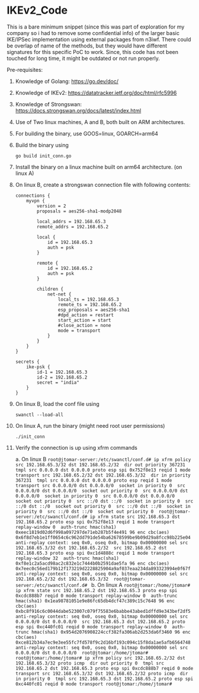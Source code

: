 # IKEv2_Code


This is a bare minimum snippet (since this was part of exploration for my company so i had to remove some confidential info)
of the larger basic IKE/IPSec implementation using external packages from
n3iwf. There could be overlap of name of the methods, but they would have different signatures for this specific PoC to work.
Since, this code has not been touched for long time, it might be outdated or not run properly.

Pre-requisites: 
1. Knowledge of Golang: https://go.dev/doc/
2. Knowledge of IKEv2: https://datatracker.ietf.org/doc/html/rfc5996
3. Knowledge of Strongswan: https://docs.strongswan.org/docs/latest/index.html
4. Use of Two linux machines, A and B, both built on ARM architectures.


1. For building the binary, use GOOS=linux, GOARCH=arm64
2. Build the binary using 
    ```
    go build init_conn.go 
    ```
3. Install the binary on a linux machine built on arm64 architecture. (on linux A)
4. On linux B, create a strongswan connection file with following contents: 
    ```
    connections {
        myvpn {
            version = 2
            proposals = aes256-sha1-modp2048

            local_addrs = 192.168.65.3
            remote_addrs = 192.168.65.2

            local {
                id = 192.168.65.3
                auth = psk
            }

            remote {
                id = 192.168.65.2
                auth = psk
            }

            children {
                net-net {
                    local_ts = 192.168.65.3
                    remote_ts = 192.168.65.2
                    esp_proposals = aes256-sha1
                    #dpd_action = restart
                    start_action = start
                    #close_action = none
                    mode = transport
                }
            }
        }
    }

    secrets {
        ike-psk {
            id-1 = 192.168.65.3
            id-2 = 192.168.65.2
            secret = "india"
        }
    }
    ```
5. On linux B, load the conf file using 
    ```
    swanctl --load-all
    ```
6. On linux A, run the binary (might need root user permissions)
    ```
    ./init_conn
    ```
7. Verify the connection is up using xfrm commands 

    a. On linux B 
        ```
        root@jtomar-server:/etc/swanctl/conf.d# ip xfrm policy 
        src 192.168.65.3/32 dst 192.168.65.2/32 
                dir out priority 367231 
                tmpl src 0.0.0.0 dst 0.0.0.0
                        proto esp spi 0x752f8e13 reqid 1 mode transport
        src 192.168.65.2/32 dst 192.168.65.3/32 
                dir in priority 367231 
                tmpl src 0.0.0.0 dst 0.0.0.0
                        proto esp reqid 1 mode transport
        src 0.0.0.0/0 dst 0.0.0.0/0 
                socket in priority 0 
        src 0.0.0.0/0 dst 0.0.0.0/0 
                socket out priority 0 
        src 0.0.0.0/0 dst 0.0.0.0/0 
                socket in priority 0 
        src 0.0.0.0/0 dst 0.0.0.0/0 
                socket out priority 0 
        src ::/0 dst ::/0 
                socket in priority 0 
        src ::/0 dst ::/0 
                socket out priority 0 
        src ::/0 dst ::/0 
                socket in priority 0 
        src ::/0 dst ::/0 
                socket out priority 0 
        root@jtomar-server:/etc/swanctl/conf.d# ip xfrm state
        src 192.168.65.3 dst 192.168.65.2
                proto esp spi 0x752f8e13 reqid 1 mode transport
                replay-window 0 
                auth-trunc hmac(sha1) 0xeec1819d02d6f998a097297de71eb287b5f4e491 96
                enc cbc(aes) 0x6f8d7eb1e1ff0654c6c962dd791de54ba62678599be9b09d29a8fcc98b225e04
                anti-replay context: seq 0x0, oseq 0x0, bitmap 0x00000000
                sel src 192.168.65.3/32 dst 192.168.65.2/32 
        src 192.168.65.2 dst 192.168.65.3
                proto esp spi 0xc1d4888c reqid 1 mode transport
                replay-window 32 
                auth-trunc hmac(sha1) 0xf8e1c2a5acd98ac2c832e1c7444b0b2591dae5fa 96
                enc cbc(aes) 0x7eec0c56ed179b12f173219d2228825904a9af037eaa234da893323994e0f67f
                anti-replay context: seq 0x0, oseq 0x0, bitmap 0x00000000
                sel src 192.168.65.2/32 dst 192.168.65.3/32 
        root@jtomar-server:/etc/swanctl/conf.d# 
        ```
    b. On linux A
        ```
        root@jtomar:/home/jtomar# ip xfrm state
        src 192.168.65.2 dst 192.168.65.3
                proto esp spi 0xcdc888b7 reqid 0 mode transport
                replay-window 0 
                auth-trunc hmac(sha1) 0x1ea98781051e9e86fc65db4dcf47c389c15c7648 96
                enc cbc(aes) 0xbc8f916c6c0044dabe523007c079f75583e6babbe43abed1dffd9e343bef2df5
                anti-replay context: seq 0x0, oseq 0x0, bitmap 0x00000000
                sel src 0.0.0.0/0 dst 0.0.0.0/0 
        src 192.168.65.3 dst 192.168.65.2
                proto esp spi 0xc440fc01 reqid 0 mode transport
                replay-window 0 
                auth-trunc hmac(sha1) 0x954d2076908224ccf382fa306ab2d253da6f3460 96
                enc cbc(aes) 0xce812b34a7ec9e3ee55fc7fd578f9c2d16bf193c094c15f8da1ae5afb6564748
                anti-replay context: seq 0x0, oseq 0x0, bitmap 0x00000000
                sel src 0.0.0.0/0 dst 0.0.0.0/0 
        root@jtomar:/home/jtomar# 
        root@jtomar:/home/jtomar# ip xfrm policy
        src 192.168.65.2/32 dst 192.168.65.3/32 proto icmp 
                dir out priority 0 
                tmpl src 192.168.65.2 dst 192.168.65.3
                        proto esp spi 0xcdc888b7 reqid 0 mode transport
        src 192.168.65.3/32 dst 192.168.65.2/32 proto icmp 
                dir in priority 0 
                tmpl src 192.168.65.3 dst 192.168.65.2
                        proto esp spi 0xc440fc01 reqid 0 mode transport
        root@jtomar:/home/jtomar# 
        ```
